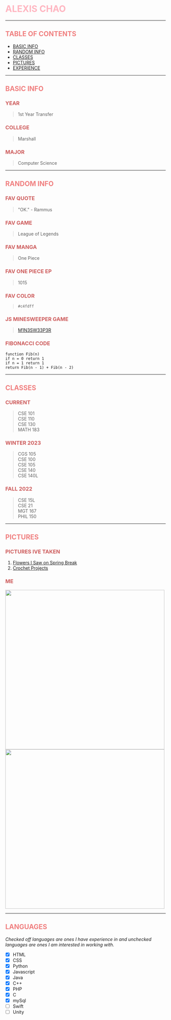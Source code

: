 # <span style="color:lightpink">**ALEXIS CHAO**</span>

---

## <span style="color:lightcoral">**TABLE OF CONTENTS**</span>
- [BASIC INFO](#basic-info)
- [RANDOM INFO](#random-info)
- [CLASSES](#classes)
- [PICTURES](#pictures)
- [EXPERIENCE](#languages)

---

## <span style="color:lightcoral">**BASIC INFO**</span>

### <span style="color:indianred">**YEAR**</span>
> 1st Year Transfer

### <span style="color:indianred">**COLLEGE**</span>
> Marshall

### <span style="color:indianred">**MAJOR**</span>
> Computer Science

---

## <span style="color:lightcoral">**RANDOM INFO**</span>

### <span style="color:indianred">**FAV QUOTE**</span>
> "OK." - Rammus

### <span style="color:indianred">**FAV GAME**</span>
> League of Legends

### <span style="color:indianred">**FAV MANGA**</span>
> One Piece

### <span style="color:indianred">**FAV ONE PIECE EP**</span>
> 1015

### <span style="color:indianred">**FAV COLOR**</span>
>`#c4fdff`

### <span style="color:indianred">**JS MINESWEEPER GAME**</span>
>[M1N3SW33P3R](https://alexisapcs.github.io/Minesweeper/)

### <span style="color:indianred">**FIBONACCI CODE**</span>
```
function Fib(n)
if n = 0 return 1
if n = 1 return 1
return Fib(n - 1) + Fib(n - 2) 
```

---

## <span style="color:lightcoral">**CLASSES**</span>

### <span style="color:indianred">**CURRENT**</span>
> CSE 101<br />
> CSE 110<br />
> CSE 130<br />
> MATH 183

### <span style="color:indianred">**WINTER 2023**</span>
> CGS 105<br />
> CSE 100<br />
> CSE 105<br />
> CSE 140<br />
> CSE 140L

### <span style="color:indianred">**FALL 2022**</span>
> CSE 15L<br />
> CSE 21<br />
> MGT 167<br />
> PHIL 150 

---

## <span style="color:lightcoral">**PICTURES**</span>

### <span style="color:indianred">**PICTURES IVE TAKEN**</span>
1. [Flowers I Saw on Spring Break](sub_index/spring_break.md)
2. [Crochet Projects](sub_index/crochet.md)

### <span style="color:indianred">**ME**</span>
[<img src="./images/family.JPG" width="500"/>](./images/family.JPG)
[<img src="./images/family_2.png" width="500"/>](./images/family_2.png)

---

## <span style="color:lightcoral">**LANGUAGES**</span>
*Checked off languages are ones I have experience in and unchecked languages are ones I am interested in working with.*
- [x] HTML
- [x] CSS
- [x] Python
- [x] Javascript
- [x] Java
- [x] C++
- [x] PHP
- [x] C
- [x] mySql
- [ ] Swift
- [ ] Unity
